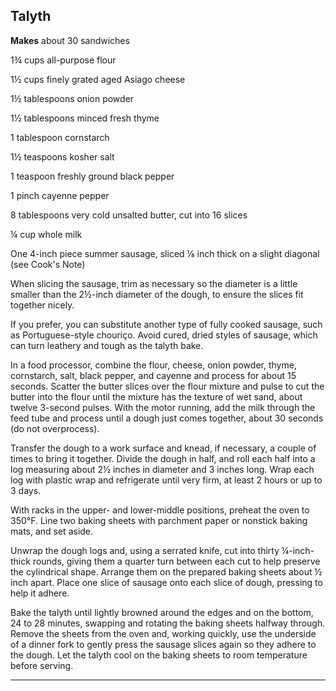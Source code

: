 ﻿## Talyth

**Makes** about 30 sandwiches

1¾ cups all-purpose flour

1½ cups finely grated aged Asiago cheese

1½ tablespoons onion powder

1½ tablespoons minced fresh thyme

1 tablespoon cornstarch

1½ teaspoons kosher salt

1 teaspoon freshly ground black pepper

1 pinch cayenne pepper

8 tablespoons very cold unsalted butter, cut into 16 slices

¼ cup whole milk

One 4-inch piece summer sausage, sliced ⅛ inch thick on a slight diagonal (see Cook's Note)

When slicing the sausage, trim as necessary so the diameter is a little smaller than the 2½-inch diameter of the dough, to ensure the slices fit together nicely.

If you prefer, you can substitute another type of fully cooked sausage, such as Portuguese-style chouriço. Avoid cured, dried styles of sausage, which can turn leathery and tough as the talyth bake.

In a food processor, combine the flour, cheese, onion powder, thyme, cornstarch, salt, black pepper, and cayenne and process for about 15 seconds. Scatter the butter slices over the flour mixture and pulse to cut the butter into the flour until the mixture has the texture of wet sand, about twelve 3-second pulses. With the motor running, add the milk through the feed tube and process until a dough just comes together, about 30 seconds (do not overprocess).

Transfer the dough to a work surface and knead, if necessary, a couple of times to bring it together. Divide the dough in half, and roll each half into a log measuring about 2½ inches in diameter and 3 inches long. Wrap each log with plastic wrap and refrigerate until very firm, at least 2 hours or up to 3 days.

With racks in the upper- and lower-middle positions, preheat the oven to 350°F. Line two baking sheets with parchment paper or nonstick baking mats, and set aside.

Unwrap the dough logs and, using a serrated knife, cut into thirty ¼-inch-thick rounds, giving them a quarter turn between each cut to help preserve the cylindrical shape. Arrange them on the prepared baking sheets about ½ inch apart. Place one slice of sausage onto each slice of dough, pressing to help it adhere.

Bake the talyth until lightly browned around the edges and on the bottom, 24 to 28 minutes, swapping and rotating the baking sheets halfway through. Remove the sheets from the oven and, working quickly, use the underside of a dinner fork to gently press the sausage slices again so they adhere to the dough. Let the talyth cool on the baking sheets to room temperature before serving.

---

